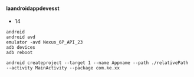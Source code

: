 #### laandroidappdevesst
 - 14
```
android
android avd
emulator -avd Nexus_6P_API_23
adb devices
adb reboot

android createproject --target 1 --name Appname --path ./relativePath --activity MainActivity --package com.ke.xx
```
